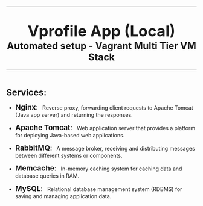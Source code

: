 <hr>
<center>

# <span style="font-size: 40px;"> Vprofile App (Local)</span><br><span style="font-size: 25px;">Automated setup - Vagrant Multi Tier VM Stack</span>

</center>
<hr>
<br>

<span style="font-size: 23px;">**Services:**</span>

- <span style="font-size: 19px;">**Nginx**:</span>
&nbsp; Reverse proxy, forwarding client requests to Apache Tomcat (Java app server) and returning the responses.

- <span style="font-size: 19px;">**Apache Tomcat**:</span>
&nbsp; Web application server that provides a platform for deploying Java-based web applications.

- <span style="font-size: 19px;">**RabbitMQ**:</span>
&nbsp; A message broker, receiving and distributing messages between different systems or components.

- <span style="font-size: 19px;">**Memcache**:</span>
&nbsp; In-memory caching system for caching data and database queries in RAM.

- <span style="font-size: 19px;">**MySQL**:</span>
&nbsp; Relational database management system (RDBMS) for saving and managing application data.
